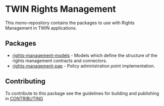 # TWIN Rights Management

This mono-repository contains the packages to use with Rights Management in TWIN applications.

## Packages

- [rights-management-models](packages/rights-management-models/README.md) - Models which define the structure of the rights management contracts and connectors.
- [rights-management-pap](packages/rights-management-pap/README.md) - Policy administration point implementation.

## Contributing

To contribute to this package see the guidelines for building and publishing in [CONTRIBUTING](./CONTRIBUTING.md)
